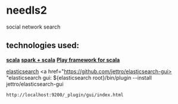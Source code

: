 # needls2

social network search

<h2>technologies used:</h2>
 <a href="http://scala.org"><b>scala</b></a>
 <a href="http://spark.apache.org/"><b>spark + scala</b></a>
 <a href="https://www.playframework.com/"><b>Play framework for scala</b></a>


 <a href="https://www.elastic.co/"></b>elasticsearch</b></a>
    <a href="https://github.com/jettro/elasticsearch-gui> "elasticsearch gui: </a>
    ${elasticsearch root}/bin/plugin --install jettro/elasticsearch-gui

    http://localhost:9200/_plugin/gui/index.html
